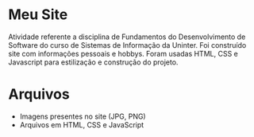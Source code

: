 # Meu Site

Atividade referente a disciplina de Fundamentos do Desenvolvimento de Software do curso de Sistemas de Informação da Uninter. Foi construído site com informações pessoais e hobbys. Foram usadas HTML, CSS e Javascript para estilização e construção do projeto. 

# Arquivos

* Imagens presentes no site (JPG, PNG)
* Arquivos em HTML, CSS e JavaScript
  

